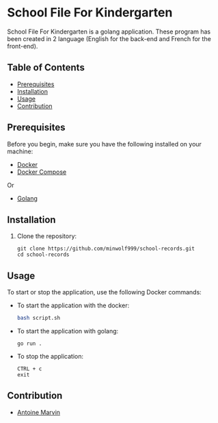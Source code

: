 # School File For Kindergarten

School File For Kindergarten is a golang application. These program has been created in 2 language (English for the back-end and French for the front-end).

## Table of Contents

- [Prerequisites](#prerequisites)
- [Installation](#installation)
- [Usage](#usage)
- [Contribution](#contribution)

## Prerequisites

Before you begin, make sure you have the following installed on your machine:

- [Docker](https://www.docker.com/get-started)
- [Docker Compose](https://docs.docker.com/compose/install/)

Or

- [Golang](https://go.dev/dl/)

## Installation

1. Clone the repository:

    ```
    git clone https://github.com/minwolf999/school-records.git
    cd school-records
    ```

## Usage

To start or stop the application, use the following Docker commands:

- To start the application with the docker:

    ```bash
    bash script.sh
    ```

- To start the application with golang:

    ```golang
    go run .
    ```

- To stop the application:

    ```
    CTRL + c
    exit
    ```

## Contribution

- [Antoine Marvin](https://github.com/minwolf999/)
